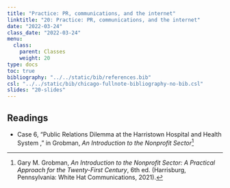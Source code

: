 ```yaml
---
title: "Practice: PR, communications, and the internet"
linktitle: "20: Practice: PR, communications, and the internet"
date: "2022-03-24"
class_date: "2022-03-24"
menu:
  class:
    parent: Classes
    weight: 20
type: docs
toc: true
bibliography: "../../static/bib/references.bib"
csl: "../../static/bib/chicago-fullnote-bibliography-no-bib.csl"
slides: "20-slides"
---
```


## Readings

-   <i class="fas fa-book"></i> Case 6, “Public Relations Dilemma at the Harristown Hospital and Health System ,” in Grobman, *An Introduction to the Nonprofit Sector*[^1]

[^1]: Gary M. Grobman, *An Introduction to the Nonprofit Sector: A Practical Approach for the Twenty-First Century*, 6th ed. (Harrisburg, Pennsylvania: White Hat Communications, 2021).
